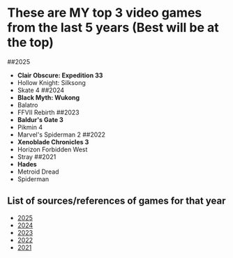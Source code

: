 # These are **MY top 3 video games** from the last 5 years (Best will be at the top)
##2025
  - **Clair Obscure: Expedition 33**
  - Hollow Knight: Silksong
  - Skate 4
##2024
  - **Black Myth: Wukong**
  - Balatro
  - FFVII Rebirth
##2023
  - **Baldur's Gate 3**
  - Pikmin 4
  - Marvel's Spiderman 2
##2022
  - **Xenoblade Chronicles 3**
  - Horizon Forbidden West
  - Stray
##2021
  - **Hades**
  - Metroid Dread
  - Spiderman
## List of sources/references of games for that year
- [2025](https://www.newegg.com/gamer/community/t/news-here-are-metacritics-top-10-games-of-2025-this-year-so-far/2464?srsltid=AfmBOopK_NE66IMY4JEy8nrYXK9vEdF0M6m5nskjTfVcEpZhyEDwweAj)
- [2024](https://www.gamespot.com/gallery/best-reviewed-games-2024/2900-5065/)
- [2023](https://pentopixels.com/article/best-video-games-2023-final-update)
- [2022](https://chipznstix.com/2023/01/09/nicks-best-of-2022-video-games/)
- [2021](https://discuss.grouvee.com/t/top-10-games-of-2021/8743)

